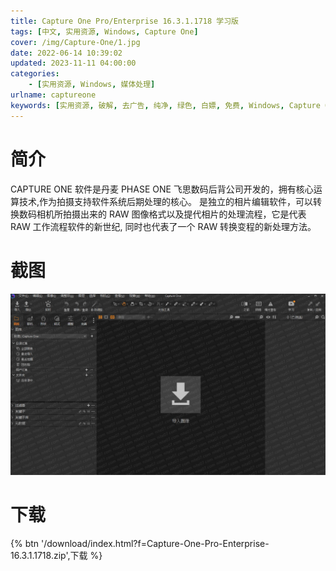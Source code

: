 ```yaml
---
title: Capture One Pro/Enterprise 16.3.1.1718 学习版
tags: [中文, 实用资源, Windows, Capture One]
cover: /img/Capture-One/1.jpg
date: 2022-06-14 10:39:02
updated: 2023-11-11 04:00:00
categories:
    - [实用资源, Windows, 媒体处理]
urlname: captureone
keywords: [实用资源, 破解, 去广告, 纯净, 绿色, 白嫖, 免费, Windows, Capture One]
---
```


# 简介

CAPTURE ONE 软件是丹麦 PHASE ONE 飞思数码后背公司开发的，拥有核心运算技术,作为拍摄支持软件系统后期处理的核心。 是独立的相片编辑软件，可以转换数码相机所拍摄出来的 RAW 图像格式以及提代相片的处理流程，它是代表 RAW 工作流程软件的新世纪, 同时也代表了一个 RAW 转换变程的新处理方法。

# 截图

![](/img/Capture-One/2.jpg)

# 下载

{% btn '/download/index.html?f=Capture-One-Pro-Enterprise-16.3.1.1718.zip',下载 %}
